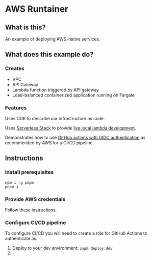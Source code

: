 # AWS Runtainer

## What is this?

An example of deploying AWS-native services.

## What does this example do?

### Creates

- VPC
- API Gateway
- Lambda function triggered by API gateway
- Load-balanced containerized application running on Fargate

### Features

Uses CDK to describe our infrastructure as code.

Uses [Serverless Stack](https://sst.dev/) to provide [live local lambda development](https://docs.sst.dev/live-lambda-development).

Demonstrates how to use [GitHub actions with OIDC authentication](https://github.com/aws-actions/configure-aws-credentials#assuming-a-role) as
recommended by AWS for a CI/CD pipeline.

## Instructions

### Install prerequisites

```shell
npm i -g pnpm
pnpm i
```

### Provide AWS credentials

Follow [these instructions](https://docs.sst.dev/advanced/iam-credentials).

### Configure CI/CD pipeline

To configure CI/CD you will need to create a role for GitHub Actions to authenticate as.

1. Deploy to your dev environment: `pnpm deploy:dev`
1.
